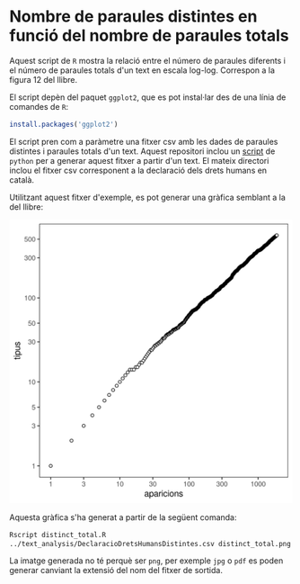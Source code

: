 # Nombre de paraules distintes en funció del nombre de paraules totals

Aquest script de `R` mostra la relació entre el número de paraules diferents i
el número de paraules totals d'un text en escala log-log. Correspon a la figura
12 del llibre.

El script depèn del paquet `ggplot2`, que es pot instal·lar des de una línia de
comandes de `R`:

``` r
install.packages('ggplot2')
```

El script pren com a paràmetre una fitxer csv amb les dades de paraules
distintes i paraules totals d'un text. Aquest repositori inclou un
[script](../text_analysis) de `python` per a generar aquest fitxer a partir
d'un text. El mateix directori inclou el fitxer csv corresponent a la
declaració dels drets humans en català.

Utilitzant aquest fitxer d'exemple, es pot generar una gràfica semblant a la
del llibre:

![Nombre de paraules distintes en funció del nombre de paraules totals](distinct_total.png)

Aquesta gràfica s'ha generat a partir de la següent comanda:

```
Rscript distinct_total.R ../text_analysis/DeclaracioDretsHumansDistintes.csv distinct_total.png
```

La imatge generada no té perquè ser `png`, per exemple `jpg` o `pdf` es poden
generar canviant la extensió del nom del fitxer de sortida.
